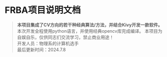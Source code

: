 # FRBA项目说明文档
> **本项目集成了CV方向的若干种经典算法/方法，并结合Kivy开发一款软件。**
> 本次开发全程使用python语言，并使用经典opencv库完成编译。 本项目为自娱自乐，仅供同志们交流学习，禁止商业用途！  
> 开发人员：物理系的计算机选手  
> 最后更新时间：2024.7.8

